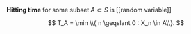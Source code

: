 **Hitting time** for some subset $A \subset S$ is [[random variable]]

$$
T_A = \min \\{ n \geqslant 0 : X_n \in A\\}.
$$